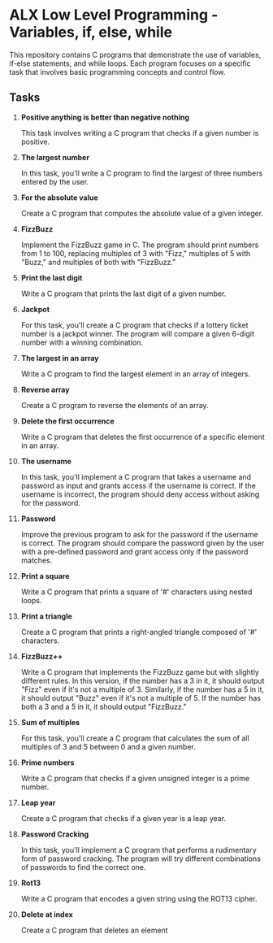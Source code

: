 # ALX Low Level Programming - Variables, if, else, while

This repository contains C programs that demonstrate the use of variables, if-else statements, and while loops. Each program focuses on a specific task that involves basic programming concepts and control flow.

## Tasks

1. **Positive anything is better than negative nothing**

   This task involves writing a C program that checks if a given number is positive.

2. **The largest number**

   In this task, you'll write a C program to find the largest of three numbers entered by the user.

3. **For the absolute value**

   Create a C program that computes the absolute value of a given integer.

4. **FizzBuzz**

   Implement the FizzBuzz game in C. The program should print numbers from 1 to 100, replacing multiples of 3 with "Fizz," multiples of 5 with "Buzz," and multiples of both with "FizzBuzz."

5. **Print the last digit**

   Write a C program that prints the last digit of a given number.

6. **Jackpot**

   For this task, you'll create a C program that checks if a lottery ticket number is a jackpot winner. The program will compare a given 6-digit number with a winning combination.

7. **The largest in an array**

   Write a C program to find the largest element in an array of integers.

8. **Reverse array**

   Create a C program to reverse the elements of an array.

9. **Delete the first occurrence**

   Write a C program that deletes the first occurrence of a specific element in an array.

10. **The username**

    In this task, you'll implement a C program that takes a username and password as input and grants access if the username is correct. If the username is incorrect, the program should deny access without asking for the password.

11. **Password**

    Improve the previous program to ask for the password if the username is correct. The program should compare the password given by the user with a pre-defined password and grant access only if the password matches.

12. **Print a square**

    Write a C program that prints a square of '#' characters using nested loops.

13. **Print a triangle**

    Create a C program that prints a right-angled triangle composed of '#' characters.

14. **FizzBuzz++**

    Write a C program that implements the FizzBuzz game but with slightly different rules. In this version, if the number has a 3 in it, it should output "Fizz" even if it's not a multiple of 3. Similarly, if the number has a 5 in it, it should output "Buzz" even if it's not a multiple of 5. If the number has both a 3 and a 5 in it, it should output "FizzBuzz."

15. **Sum of multiples**

    For this task, you'll create a C program that calculates the sum of all multiples of 3 and 5 between 0 and a given number.

16. **Prime numbers**

    Write a C program that checks if a given unsigned integer is a prime number.

17. **Leap year**

    Create a C program that checks if a given year is a leap year.

18. **Password Cracking**

    In this task, you'll implement a C program that performs a rudimentary form of password cracking. The program will try different combinations of passwords to find the correct one.

19. **Rot13**

    Write a C program that encodes a given string using the ROT13 cipher.

20. **Delete at index**

    Create a C program that deletes an element

